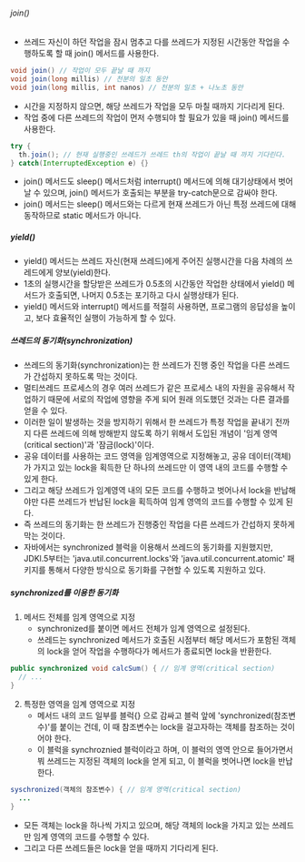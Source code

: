###### join()

- 쓰레드 자신이 하던 작업을 잠시 멈추고 다를 쓰레드가 지정된 시간동안 작업을 수행하도록 할 때 join() 메서드를 사용한다.

```java
void join() // 작업이 모두 끝날 때 까지
void join(long millis) // 천분의 일초 동안
void join(long millis, int nanos) // 천분의 일초 + 나노초 동안
```

- 시간을 지정하지 않으면, 해당 쓰레드가 작업을 모두 마칠 때까지 기다리게 된다.
- 작업 중에 다른 쓰레드의 작업이 먼저 수행되야 할 필요가 있을 때 join() 메서드를 사용한다.

```java
try {
  th.join(); // 현재 실행중인 쓰레드가 쓰레드 th의 작업이 끝날 때 까지 기다린다.
} catch(InterruptedException e) {}
```

- join() 메서드도 sleep() 메서드처럼 interrupt() 메서드에 의해 대기상태에서 벗어날 수 있으며, join() 메서드가 호출되는 부분을 try-catch문으로 감싸야 한다.
-  join() 메서드는 sleep() 메서드와는 다르게 현재 쓰레드가 아닌 특정 쓰레드에 대해 동작하므로 static 메서드가 아니다.

##### yield()

- yield() 메서드는 쓰레드 자신(현재 쓰레드)에게 주어진 실행시간을 다음 차례의 쓰레드에게 양보(yield)한다.
- 1초의 실행시간을 할당받은 쓰레드가 0.5초의 시간동안 작업한 상태에서 yield() 메서드가 호출되면, 나머지 0.5초는 포기하고 다시 실행상태가 된다.
- yield() 메서드와 interrupt() 메서드를 적절히 사용하면, 프로그램의 응답성을 높이고, 보다 효율적인 실행이 가능하게 할 수 있다.

##### 쓰레드의 동기화(synchronization)

- 쓰레드의 동기화(synchronization)는 한 쓰레드가 진행 중인 작업을 다른 쓰레드가 간섭하지 못하도록 막는 것이다.
- 멀티쓰레드 프로세스의 경우 여러 쓰레드가 같은 프로세스 내의 자원을 공유해서 작업하기 때문에 서로의 작업에 영향을 주게 되어 원래 의도했던 것과는 다른 결과를 얻을 수 있다.
- 이러한 일이 발생하는 것을 방지하기 위해서 한 쓰레드가 특정 작업을 끝내기 전까지 다른 쓰레드에 의해 방해받지 않도록 하기 위해서 도입된 개념이 '임계 영역(critical section)'과 '잠금(lock)'이다.
- 공유 데이터를 사용하는 코드 영역을 임계영역으로 지정해놓고, 공유 데이터(객체)가 가지고 있는 lock을 획득한 단 하나의 쓰레드만 이 영역 내의 코드를 수행할 수 있게 한다.
- 그리고 해당 쓰레드가 임계영역 내의 모든 코드를 수행하고 벗어나서 lock을 반납해야만 다른 쓰레드가 반납된 lock을 획득하여 임계 영역의 코드를 수행할 수 있게 된다.
- 즉 쓰레드의 동기화는 한 쓰레드가 진행중인 작업을 다른 쓰레드가 간섭하지 못하게 막는 것이다.
- 자바에서는 synchronized 블럭을 이용해서 쓰레드의 동기화를 지원했지만, JDKl.5부터는 'java.util.concurrent.locks'와 'java.util.concurrent.atomic' 패키지를 통해서 다양한 방식으로 동기화를 구현할 수 있도록 지원하고 있다.

##### synchronized를 이용한 동기화

1. 메서드 전체를 임계 영역으로 지정
   - synchronized를 붙이면 메서드 전체가 임계 영역으로 설정된다.
   - 쓰레드는 synchronized 메서드가 호출된 시점부터 해당 메서드가 포함된 객체의 lock을 얻어 작업을 수행하다가 메서드가 종료되면 lock을 반환한다.

```java
public synchronized void calcSum() { // 임계 영역(critical section)
  // ...
}
```

2. 특정한 영역을 임계 영역으로 지정
   - 메서드 내의 코드 일부를 블럭{} 으로 감싸고 블럭 앞에 'synchronized(참조변수)'를 붙이는 건데, 이 때 참조변수는 lock을 걸고자하는 객체를 참조하는 것이어야 한다.
   - 이 블럭을 synchroznied 블럭이라고 하며, 이 블럭의 영역 안으로 들어가면서붜 쓰레드는 지정된 객체의 lock을 얻게 되고, 이 블럭을 벗어나면 lock을 반납한다.

```java
syschronized(객체의 참조변수) { // 임계 영역(critical section)
  ...
}
```

- 모든 객체는 lock을 하나씩 가지고 있으며, 해당 객체의 lock을 가지고 있는 쓰레드만 임계 영역의 코드를 수행할 수 있다.
- 그리고 다른 쓰레드들은 lock을 얻을 때까지 기다리게 된다.
